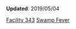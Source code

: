 **Updated**: 2019/05/04

[Facility 343](https://www.nexusmods.com/morrowind/mods/46468)
[Swamp Fever](https://www.nexusmods.com/morrowind/mods/46640)

